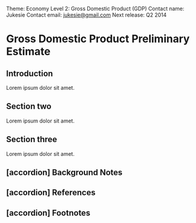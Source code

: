 Theme: Economy
Level 2: Gross Domestic Product (GDP)
Contact name: Jukesie
Contact email: jukesie@gmail.com
Next release: Q2 2014

# Gross Domestic Product Preliminary Estimate

## Introduction

Lorem ipsum dolor sit amet.

## Section two

Lorem ipsum dolor sit amet.

## Section three

Lorem ipsum dolor sit amet.

## [accordion] Background Notes

## [accordion] References

## [accordion] Footnotes
